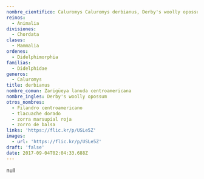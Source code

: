 ```yaml
---
nombre_cientifico: Caluromys Caluromys derbianus, Derby's woolly opossum, Zarigüeya lanuda centroamericana
reinos:
  - Animalia
divisiones:
  - Chordata
clases:
  - Mammalia
ordenes:
  - Didelphimorphia
familias:
  - Didelphidae
generos:
  - Caluromys
title: derbianus
nombre_comun: Zarigüeya lanuda centroamericana
nombre_ingles: Derby's woolly opossum
otros_nombres:
  - Filandro centroamericano
  - tlacuache dorado
  - zorra marsupial roja
  - zorro de balsa
links: 'https://flic.kr/p/USLe5Z'
images:
  - url: 'https://flic.kr/p/USLe5Z'
draft: 'false'
date: 2017-09-04T02:04:33.688Z
---
```

null
